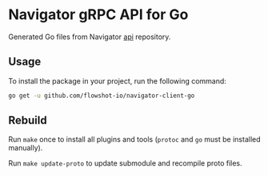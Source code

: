 # Navigator gRPC API for Go

Generated Go files from Navigator [api](https://github.com/flowshot-io/navigator-api) repository.

## Usage

To install the package in your project, run the following command:

```bash
go get -u github.com/flowshot-io/navigator-client-go
```

## Rebuild

Run `make` once to install all plugins and tools (`protoc` and `go` must be installed manually).

Run `make update-proto` to update submodule and recompile proto files.